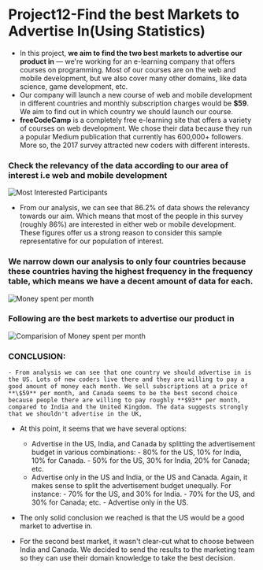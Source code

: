 # Project12-Find the best Markets to Advertise In(Using Statistics)

- In this project, **we aim to find the two best markets to advertise our product in** — we're working for an e-learning company that offers courses on programming. Most of our courses are on the web and mobile development, but we also cover many other domains, like data science, game development, etc.
- Our company will launch a new course of web and mobile development in different countries and monthly subscription charges would be **$59**. We aim to find out in which country we should launch our course. 
- **freeCodeCamp** is a completely free e-learning site that offers a variety of courses on web development. We chose their data because they run a popular Medium publication that currently has 600,000+ followers. More so, the 2017 survey attracted new coders with different interests.


### Check the relevancy of the data according to our area of interest i.e web and mobile development

![Most Interested Participants](https://user-images.githubusercontent.com/70064467/122596171-547ce680-d01e-11eb-848e-68e008fab238.png)

- From our analysis, we can see that 86.2% of data shows the relevancy towards our aim. Which means that most of the people in this survey (roughly 86%) are interested in either web or mobile development. These figures offer us a strong reason to consider this sample representative for our population of interest.


### We narrow down our analysis to only four countries because these countries having the highest frequency in the frequency table, which means we have a decent amount of data for each.

![Money spent per month](https://user-images.githubusercontent.com/70064467/122596501-d2d98880-d01e-11eb-956f-5975cbee440b.png)


### Following are the best markets to advertise our product in 

![Comparision of Money spent per month](https://user-images.githubusercontent.com/70064467/122596743-29df5d80-d01f-11eb-9047-8fd747c0fe96.png)



### CONCLUSION:
    - From analysis we can see that one country we should advertise in is the US. Lots of new coders live there and they are willing to pay a good amount of money each month. We sell subscriptions at a price of **\$59** per month, and Canada seems to be the best second choice because people there are willing to pay roughly **$93** per month, compared to India and the United Kingdom. The data suggests strongly that we shouldn't advertise in the UK, 
   - At this point, it seems that we have several options:
        - Advertise in the US, India, and Canada by splitting the advertisement budget in various combinations:
                - 80% for the US, 10% for India, 10% for Canada.
                - 50% for the US, 30% for India, 20% for Canada; etc.
        - Advertise only in the US and India, or the US and Canada. Again, it makes sense to split the advertisement budget unequally. For instance:
                - 70% for the US, and 30% for India.
                - 70% for the US, and 30% for Canada; etc.
                - Advertise only in the US.

   - The only solid conclusion we reached is that the US would be a good market to advertise in.
   - For the second best market, it wasn't clear-cut what to choose between India and Canada. We decided to send the results to the marketing team so they can use their domain knowledge to take the best decision.
